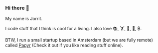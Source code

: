### Hi there 👋

My name is Jorrit.

I code stuff that I think is cool for a living. I also love 📚, 🏋️, 🧘, 🎸, ₿.

BTW, I run a small startup based in Amsterdam (but we are fully remote) called [Papyr](https://papyr.co) (Check it out if you like reading stuff online).


<!--
**JorritKeijzer/JorritKeijzer** is a ✨ _special_ ✨ repository because its `README.md` (this file) appears on your GitHub profile.

Here are some ideas to get you started:

- 🔭 I’m currently working on ...
- 🌱 I’m currently learning ...
- 👯 I’m looking to collaborate on ...
- 🤔 I’m looking for help with ...
- 💬 Ask me about ...
- 📫 How to reach me: ...
- ⚡ Fun fact: ...
-->
